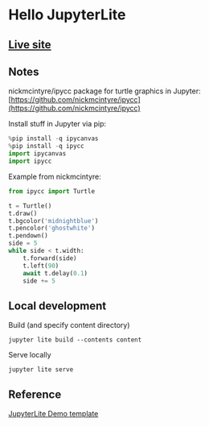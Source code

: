 # Hello JupyterLite 

## [Live site](https://dkessner.github.io/hello_jupyterlite/)


## Notes

nickmcintyre/ipycc package for turtle graphics in Jupyter:    
[https://github.com/nickmcintyre/ipycc](https://github.com/nickmcintyre/ipycc)

Install stuff in Jupyter via pip:  
```python
%pip install -q ipycanvas
%pip install -q ipycc
import ipycanvas
import ipycc
```

Example from nickmcintyre:  
```python
from ipycc import Turtle

t = Turtle()
t.draw()
t.bgcolor('midnightblue')
t.pencolor('ghostwhite')
t.pendown()
side = 5
while side < t.width:
    t.forward(side)
    t.left(90)
    await t.delay(0.1)
    side += 5
```



## Local development

Build (and specify content directory)
```console
jupyter lite build --contents content
```

Serve locally
```console
jupyter lite serve
```

## Reference

[JupyterLite Demo template](https://github.com/jupyterlite/demo)


